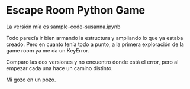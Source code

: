

# Escape Room Python Game

La versión mía es sample-code-susanna.ipynb

Todo parecía ir bien armando la estructura y ampliando lo que ya estaba creado. Pero en cuanto tenía todo a punto, a la primera exploración de la game room ya me da un KeyError.

Comparo las dos versiones y no encuentro donde está el error, pero al empezar cada una hace un camino distinto.

Mi gozo en un pozo.
